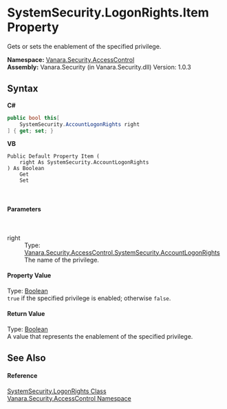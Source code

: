 # SystemSecurity.LogonRights.Item Property 
 

Gets or sets the enablement of the specified privilege.

**Namespace:**&nbsp;<a href="62a937f8-234b-6e15-2f22-272a8ae206a7">Vanara.Security.AccessControl</a><br />**Assembly:**&nbsp;Vanara.Security (in Vanara.Security.dll) Version: 1.0.3

## Syntax

**C#**<br />
``` C#
public bool this[
	SystemSecurity.AccountLogonRights right
] { get; set; }
```

**VB**<br />
``` VB
Public Default Property Item ( 
	right As SystemSecurity.AccountLogonRights
) As Boolean
	Get
	Set
```

<br />

#### Parameters
&nbsp;<dl><dt>right</dt><dd>Type: <a href="04d19f30-d1ab-fc09-1a37-495f1651692b">Vanara.Security.AccessControl.SystemSecurity.AccountLogonRights</a><br />The name of the privilege.</dd></dl>

#### Property Value
Type: <a href="http://msdn2.microsoft.com/en-us/library/a28wyd50" target="_blank">Boolean</a><br />`true` if the specified privilege is enabled; otherwise `false`.

#### Return Value
Type: <a href="http://msdn2.microsoft.com/en-us/library/a28wyd50" target="_blank">Boolean</a><br />A value that represents the enablement of the specified privilege.

## See Also


#### Reference
<a href="3db47a0d-4f08-7235-620f-8970ed7885de">SystemSecurity.LogonRights Class</a><br /><a href="62a937f8-234b-6e15-2f22-272a8ae206a7">Vanara.Security.AccessControl Namespace</a><br />